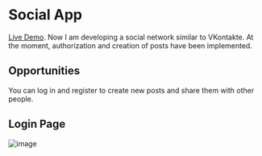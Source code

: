 # Social App
[Live Demo](https://cheerful-palmier-41e606.netlify.app). 
Now I am developing a social network similar to VKontakte. At the moment, authorization and creation of posts have been implemented.

## Opportunities
You can log in and register to create new posts and share them with other people.

## Login Page
![image](https://user-images.githubusercontent.com/105386597/210129872-4e895eeb-ac0f-4904-9b2b-af2603d52c80.png)
